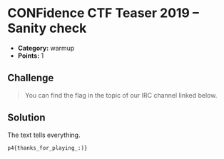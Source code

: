 # CONFidence CTF Teaser 2019 – Sanity check

* **Category:** warmup
* **Points:** 1

## Challenge

> You can find the flag in the topic of our IRC channel linked below.

## Solution

The text tells everything.

```
p4{thanks_for_playing_:)}
```